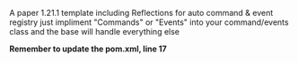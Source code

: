 A paper 1.21.1 template including Reflections for auto command & event registry
just impliment "Commands" or "Events" into your command/events class and the base will handle everything else


**Remember to update the pom.xml, line 17**
